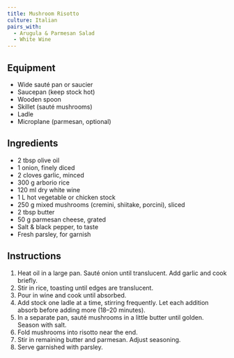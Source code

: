 ```yaml
---
title: Mushroom Risotto
culture: Italian
pairs_with:
  - Arugula & Parmesan Salad
  - White Wine
---
```


## Equipment
- Wide sauté pan or saucier
- Saucepan (keep stock hot)
- Wooden spoon
- Skillet (sauté mushrooms)
- Ladle
- Microplane (parmesan, optional)

## Ingredients
- 2 tbsp olive oil
- 1 onion, finely diced
- 2 cloves garlic, minced
- 300 g arborio rice
- 120 ml dry white wine
- 1 L hot vegetable or chicken stock
- 250 g mixed mushrooms (cremini, shiitake, porcini), sliced
- 2 tbsp butter
- 50 g parmesan cheese, grated
- Salt & black pepper, to taste
- Fresh parsley, for garnish

## Instructions
1. Heat oil in a large pan. Sauté onion until translucent. Add garlic and cook briefly.
2. Stir in rice, toasting until edges are translucent.
3. Pour in wine and cook until absorbed.
4. Add stock one ladle at a time, stirring frequently. Let each addition absorb before adding more (18–20 minutes).
5. In a separate pan, sauté mushrooms in a little butter until golden. Season with salt.
6. Fold mushrooms into risotto near the end.
7. Stir in remaining butter and parmesan. Adjust seasoning.
8. Serve garnished with parsley.
